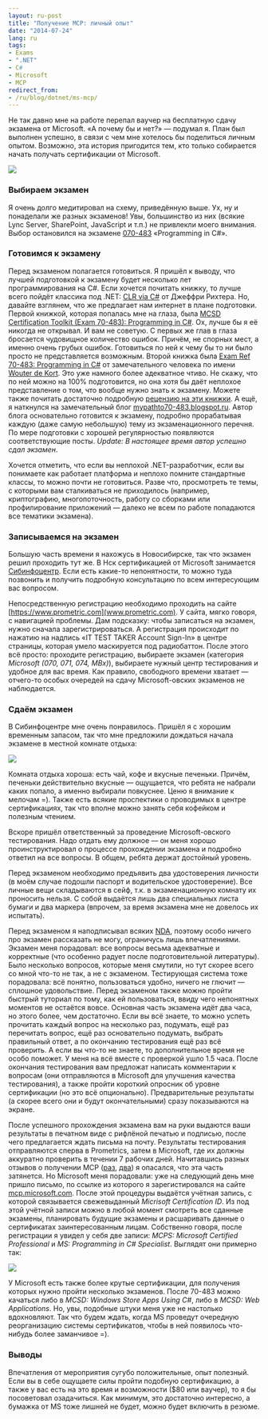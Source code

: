 ```yaml
---
layout: ru-post
title: "Получение MCP: личный опыт"
date: "2014-07-24"
lang: ru
tags:
- Exams
- ".NET"
- C#
- Microsoft
- MCP
redirect_from:
- /ru/blog/dotnet/ms-mcp/
---
```


Не так давно мне на работе перепал ваучер на бесплатную сдачу экзамена от Microsoft. «А почему бы и нет?» — подумал я. План был выполнен успешно, в связи с чем мне хотелось бы поделиться личным опытом. Возможно, эта история пригодится тем, кто только собирается начать получать сертификации от Microsoft.

<p class="center">
  <img src="/img/posts/dotnet/ms-mcp/mvp-roadmap.png" />
</p>

<!--more-->

### Выбираем экзамен

Я очень долго медитировал на схему, приведённую выше. Ух, ну и понаделали же разных экзаменов! Увы, большинство из них (всякие Lync Server, SharePoint, JavaScript и т.п.) не привлекли моего внимания. Выбор остановился на экзамене [070-483](https://www.microsoft.com/learning/ru-ru/exam-70-483.aspx) «Programming in C#».

### Готовимся к экзамену

Перед экзаменом полагается готовиться.
Я пришёл к выводу, что лучшей подготовкой к экзамену будет несколько лет программирования на C#.
Если хочется почитать книжку, то лучше всего пойдёт классика под .NET: [CLR via C#](https://www.goodreads.com/book/show/16033480-clr-via-c)	от Джеффри Рихтера.
Но, давайте взглянем, что же предлагает нам интернет в плане подготовки.
Первой книжкой, которая попалась мне на глаза, была	[MCSD Certification Toolkit (Exam 70-483): Programming in C#](https://www.goodreads.com/book/show/17082095-mcsd-certification-toolkit-exam-70-483).
Ох, лучше бы я её никогда не открывал. И вам не советую. С первых же глав в глаза бросается чудовищное количество ошибок. Причём, не спорных мест, а именно очень грубых ошибок. Готовиться по ней к чему бы то ни было просто не представляется возможным.
Второй книжка была [Exam Ref 70-483: Programming in C#](https://www.goodreads.com/book/show/16144492-exam-ref-70-483) от замечательного человека по имени [Wouter de Kort](http://wouterdekort.blogspot.ru/). Это уже намного более адекватное чтиво. Не скажу, что по ней можно на 100% подготовится, но она хотя бы даёт неплохое представление о том, что вообще нужно знать к экзамену.
Можете также почитать достаточно подробную [рецензию на эти книжки](http://sonyks2007.blogspot.ru/2014/02/microsoft-exam-70-483.html).
А ещё, я наткнулся на замечательный блог [mypathto70-483.blogspot.ru](http://mypathto70-483.blogspot.ru/). Автор блога основательно готовится к экзамену, подробно прорабатывая каждую (даже самую небольшую) тему из экзаменационного перечня. По мере подготовки с хорошей регулярностью появляются соответствующие посты. *Update: В настоящее время автор успешно сдал экзамен*.

Хочется отметить, что если вы неплохой .NET-разработчик, если вы понимаете как работает платформа и неплохо помните стандартные классы, то можно почти не готовиться. Разве что, просмотреть те темы, с которыми вам сталкиваться не приходилось (например, криптографию, многопоточность, работу со сборками или профилирование приложений — далеко не всем по работе попадаются все тематики экзамена).

### Записываемся на экзамен

Большую часть времени я нахожусь в Новосибирске, так что экзамен решил проходить тут же. В Нск сертификацией от Microsoft занимается [Сибинфоцентр](http://www.sibinfo.ru/). Если есть какие-то непонятности, то можно туда позвонить и получить подробную консультацию по всем интересующим вас вопросом.

Непосредственную регистрацию необходимо проходить на сайте [https://www.prometric.com](www.prometric.com). У сайта, мягко говоря, с навигацией проблемы. Дам подсказку: чтобы записаться на экзамен, нужно сначала зарегистрироваться. А регистрация происходит по нажатию на надпись «IT TEST TAKER Account Sign-In» в центре страницы, которая умело маскируется под радиобаттон. После этого всё просто: проходите регистрацию, выбираете экзамен (категория <i>Microsoft (070, 071, 074, MBx)</i>), выбираете нужный центр тестирования и удобное для вас время. Как правило, свободного времени хватает — отчего-то особых очередей на сдачу Microsoft-овских экзаменов не наблюдается.

### Сдаём экзамен

В Сибинфоцентре мне очень понравилось. Пришёл я с хорошим временным запасом, так что мне предложили дождаться начала экзамене в местной комнате отдыха:

<p class="center">
  <img src="/img/posts/dotnet/ms-mcp/subinfocenter.png" />
</p>

Комната отдыха хороша: есть чай, кофе и вкусные печеньки. Причём, печеньки действительно вкусные — ощущается, что ребята не набрали каких попало, а именно выбирали повкуснее. Ценю я внимание к мелочам =). Также есть всякие проспектики о проводимых в центре сертификациях, так что вполне можно занять себя кофейком и полезным чтением.

Вскоре пришёл ответственный за проведение Microsoft-овского тестирования. Надо отдать ему должное — он меня хорошо проинструктировал о процессе прохождении экзамена и подробно ответил на все вопросы. В общем, ребята держат достойный уровень.

Перед экзаменом необходимо предъявить два удостоверения личности (в моём случае подошли паспорт и водительское удостоверение). Все личные вещи складываются в сейф, т.к. в экзаменационную комнату их проносить нельзя. С собой выдаётся лишь два специальных листа бумаги и два маркера (впрочем, за время экзамена мне не довелось их испытать).

Перед экзаменом я наподписывал всяких [NDA](https://www.microsoft.com/learning/en-us/certification-exam-policies.aspx), поэтому особо ничего про экзамен рассказать не могу, ограничусь лишь впечатлениями. Экзамен меня порадовал: все вопросы весьма адекватные и корректные (что особенно радует после подготовительной литературы). Было несколько вопросов, которые меня смутили, но тут скорее всего со мной что-то не так, а не с экзаменом. Тестирующая система тоже порадовала: всё понятно, пользоваться удобно, ничего не глючит — сплошное удовольствие. Перед экзаменом также можно пройти быстрый туториал по тому, как ей пользоваться, ввиду чего непонятных моментов не остаётся вовсе. Основная часть экзамена идёт два часа, но этого более, чем достаточно. Если вы всё знаете, то можно успеть прочитать каждый вопрос на несколько раз, подумать, ещё раз перечитать вопрос, ещё раз основательно подумать, выбрать правильный ответ, а по окончанию тестирования ещё раз всё проверить. А если вы что-то не знаете, то дополнительное время не особо поможет. У меня на всё вместе с проверкой ушло 1.5 часа. После окончания тестирования вам предложат написать комментарии к вопросам (они отправляются в Microsoft для улучшения качества тестирования), а также пройти короткий опросник об уровне сертификации (но это всё опционально). Предварительные результаты (а скорее всего они и будут окончательными) сразу показываются на экране.

После успешного прохождения экзамена вам на руки выдаются ваши результаты в печатном виде с рифлёной печатью и подписью, после чего предлагается ждать письма на почту. Результаты тестирования отправляются сперва в Prometrics, затем в Microsoft, где их должны аккуратно проверить в течении 7 рабочих дней. Начитавшись разных отзывов о получении MCP ([раз](http://sonyks2007.blogspot.ru/2014/02/mcp.html),	[два](http://www.danshin.ms/2007/12/mcp.html)) я опасался, что эта часть затянется. Но Microsoft меня порадовали: уже на следующий день мне пришло письмо, по ссылке из которого я зарегистировался на сайте [mcp.microsoft.com](http://mcp.microsoft.com/). После этой процедуры выдаётся учётная запись, с которой связывается свежевыданный *Micrisoft Certification ID*. Из под этой учётной записи можно в любой момент смотреть все сданные экзамены, планировать будущие экзамены и расшаривать данные о сертификатах заинтересованным лицам. Собственно говоря, после регистрации я увидел у себя две записи: *MCPS: Microsoft Certified Professional* и *MS: Programming in C# Specialist*. Выглядят они примерно так:

<p class="center">
  <img src="/img/posts/dotnet/ms-mcp/mcp.png" />
</p>

У Microsoft есть также более крутые сертификации, для получения которых нужно пройти несколько экзаменов. После 70-483 можно качаться либо в *MCSD: Windows Store Apps Using C#*, либо в *MCSD: Web Applications*. Но, увы, подобные штуки меня уже не настолько вдохновляют. Так что будем ждать, когда MS проведут очередную реорганизацию системы сертификатов, чтобы в ней появилось что-нибудь более заманчивое =).

### Выводы

Впечатления от мероприятия сугубо положительные, опыт полезный. Если вы в себе ощущаете силы пройти подобную сертификацию, а также у вас есть на это время и возможности ($80 или ваучер), то я бы посоветовал озадачиться. Как минимум, это достаточно интересно, а бумажка от MS тоже лишней не будет, можно будет включить в резюме.
